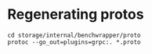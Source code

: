 # Regenerating protos

```
cd storage/internal/benchwrapper/proto
protoc --go_out=plugins=grpc:. *.proto
```